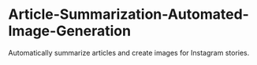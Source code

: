 # Article-Summarization-Automated-Image-Generation
Automatically summarize articles and create images for Instagram stories.
